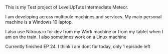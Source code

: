 This is my Test project of LevelUpTuts Intermediate Meteor. 

I am developing across multipule machines and services.
My main personal machine is a Windows 10 laptop.

I also use Nitrous.io for dev from my Work machine or from my tablet when I am on the train. 
I also sometimes work on a Linux machine

Currently finished EP 24. I think i am dont for today,  only 1 episode left

